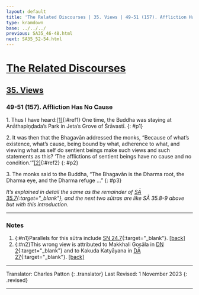 ```yaml
---
layout: default
title: 'The Related Discourses | 35. Views | 49-51 (157). Affliction Has No Cause'
type: kramdown
base: ../../../
previous: SA35_46-48.html
next: SA35_52-54.html
---
```


# [The Related Discourses](../index.html)
## [35. Views](index.html)
### 49-51 (157). Affliction Has No Cause

1\. Thus I have heard:[\[1\]](#n1){:#ref1} One time, the Buddha was staying at Anāthapiṇḍada’s Park in Jeta’s Grove of Śrāvastī.
{: #p1}

2\. It was then that the Bhagavān addressed the monks, “Because of what’s existence, what’s cause, being bound by what, adherence to what, and viewing what as self do sentient beings make such views and such statements as this? ‘The afflictions of sentient beings have no cause and no condition.’”[\[2\]](#n2){:#ref2}
{: #p2}

3\. The monks said to the Buddha, “The Bhagavān is the Dharma root, the Dharma eye, and the Dharma refuge …”
{: #p3}

<em>It’s explained in detail the same as the remainder of [SĀ 35.7](SA35_7.html){:target="_blank"}, and the next two sūtras are like SĀ 35.8-9 above but with this introduction.</em>

---

### Notes

1. {:#n1}Parallels for this sūtra include [SN 24.7](https://suttacentral.net/sn24.7){:target="_blank"}. [\[back\]](#ref1)
2. {:#n2}This wrong view is attributed to Makkhali Gosāla in [DN 2](https://suttacentral.net/dn2){:target="_blank"} and to Kakuda Katyāyana in [DĀ 27](../../dirgha/DA_27.html){:target="_blank"}. [\[back\]](#ref2)

---

Translator: Charles Patton
{: .translator}
Last Revised: 1 November 2023
{: .revised}

---

